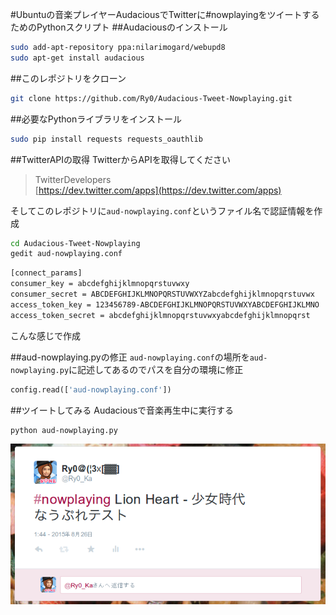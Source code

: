 #Ubuntuの音楽プレイヤーAudaciousでTwitterに#nowplayingをツイートするためのPythonスクリプト
##Audaciousのインストール
```bash
sudo add-apt-repository ppa:nilarimogard/webupd8
sudo apt-get install audacious
```

##このレポジトリをクローン

```bash
git clone https://github.com/Ry0/Audacious-Tweet-Nowplaying.git
```

##必要なPythonライブラリをインストール

```bash
sudo pip install requests requests_oauthlib
```

##TwitterAPIの取得
TwitterからAPIを取得してください

>TwitterDevelopers  
>[https://dev.twitter.com/apps](https://dev.twitter.com/apps)

そしてこのレポジトリに`aud-nowplaying.conf`というファイル名で認証情報を作成

```bash
cd Audacious-Tweet-Nowplaying
gedit aud-nowplaying.conf
```

```html
[connect_params]
consumer_key = abcdefghijklmnopqrstuvwxy
consumer_secret = ABCDEFGHIJKLMNOPQRSTUVWXYZabcdefghijklmnopqrstuvwx
access_token_key = 123456789-ABCDEFGHIJKLMNOPQRSTUVWXYABCDEFGHIJKLMNO
access_token_secret = abcdefghijklmnopqrstuvwxyabcdefghijklmnopqrst
```

こんな感じで作成

##aud-nowplaying.pyの修正
`aud-nowplaying.conf`の場所を`aud-nowplaying.py`に記述してあるのでパスを自分の環境に修正

```python
config.read(['aud-nowplaying.conf'])
```

##ツイートしてみる
Audaciousで音楽再生中に実行する

```bash
python aud-nowplaying.py
```

![img](screenshot.png)